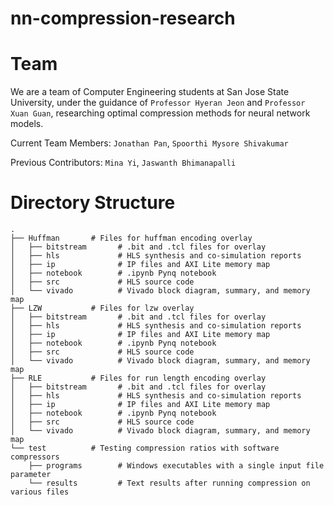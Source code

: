 # nn-compression-research

# Team
We are a team of Computer Engineering students at San Jose State University, under the guidance of `Professor Hyeran Jeon` and `Professor Xuan Guan`, researching optimal compression methods for neural network models.

Current Team Members: `Jonathan Pan`, `Spoorthi Mysore Shivakumar`

Previous Contributors: `Mina Yi`, `Jaswanth Bhimanapalli`

# Directory Structure
    .
    ├── Huffman       # Files for huffman encoding overlay
    │   ├── bitstream       # .bit and .tcl files for overlay
    │   ├── hls             # HLS synthesis and co-simulation reports
    │   ├── ip              # IP files and AXI Lite memory map
    │   ├── notebook        # .ipynb Pynq notebook
    │   ├── src             # HLS source code
    │   └── vivado          # Vivado block diagram, summary, and memory map
    ├── LZW           # Files for lzw overlay
    │   ├── bitstream       # .bit and .tcl files for overlay
    │   ├── hls             # HLS synthesis and co-simulation reports
    │   ├── ip              # IP files and AXI Lite memory map
    │   ├── notebook        # .ipynb Pynq notebook
    │   ├── src             # HLS source code
    │   └── vivado          # Vivado block diagram, summary, and memory map
    ├── RLE           # Files for run length encoding overlay
    │   ├── bitstream       # .bit and .tcl files for overlay
    │   ├── hls             # HLS synthesis and co-simulation reports
    │   ├── ip              # IP files and AXI Lite memory map
    │   ├── notebook        # .ipynb Pynq notebook
    │   ├── src             # HLS source code
    │   └── vivado          # Vivado block diagram, summary, and memory map
    └── test          # Testing compression ratios with software compressors
        ├── programs        # Windows executables with a single input file parameter
        └── results         # Text results after running compression on various files  
